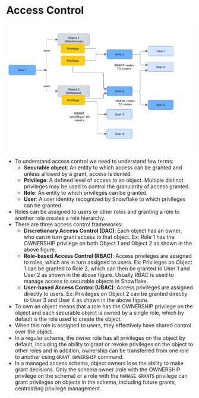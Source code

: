 # Access Control

![Access Control](images/accesscontrol.png)

- To understand access control we need to understand few terms:
  - **Securable object**: An entity to which access can be granted and unless allowed by a grant, access is denied.
  - **Privilege**: A defined level of access to an object. Multiple distinct privileges may be used to control the granularity of access granted.
  - **Role**: An entity to which privileges can be granted.
  - **User**: A user identity recognized by Snowflake to which privileges can be granted.
- Roles can be assigned to users or other roles and granting a role to another role creates a role hierarchy.
- There are three access control frameworks:
  - **Discretionary Access Control (DAC)**: Each object has an owner, who can in turn grant access to that object. Ex: Role 1 has the OWNERSHIP privilege on both Object 1 and Object 2 as shown in the above figure.
  - **Role-based Access Control (RBAC)**: Access privileges are assigned to roles, which are in turn assigned to users. Ex: Privileges on Object 1 can be granted to Role 2, which can then be granted to User 1 and User 2 as shown in the above figure. Usually RBAC is used to manage access to securable objects in Snowflake.
  - **User-based Access Control (UBAC)**: Access privileges are assigned directly to users. Ex: Privileges on Object 2 can be granted directly to User 3 and User 4 as shown in the above figure.
- To own an object means that a role has the OWNERSHIP privilege on the object and each securable object is owned by a single role, which by default is the role used to create the object.
- When this role is assigned to users, they effectively have shared control over the object.
- In a regular schema, the owner role has all privileges on the object by default, including the ability to grant or revoke privileges on the object to other roles and in addition, ownership can be transferred from one role to another using `GRANT OWNERSHIP` command.
- In a managed access schema, object owners lose the ability to make grant decisions. Only the schema owner (role with the OWNERSHIP privilege on the schema) or a role with the `MANAGE GRANTS` privilege can grant privileges on objects in the schema, including future grants, centralizing privilege management.
